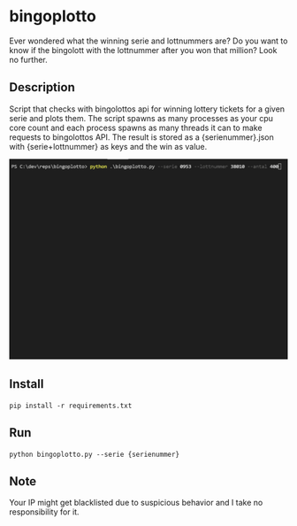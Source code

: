 # bingoplotto

Ever wondered what the winning serie and lottnummers are? Do you want to know if the bingolott with the lottnummer after you won that million? Look no further.

## Description

Script that checks with bingolottos api for winning lottery tickets for a given serie and plots them.
The script spawns as many processes as your cpu core count and each process spawns as many threads it can to make requests to bingolottos API.
The result is stored as a {serienummer}.json with {serie+lottnummer} as keys and the win as value.

![Demo](demo.gif)

## Install

```
pip install -r requirements.txt
```

## Run

```
python bingoplotto.py --serie {serienummer}
```

## Note

Your IP might get blacklisted due to suspicious behavior and I take no responsibility for it.
